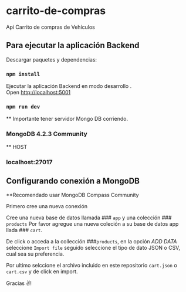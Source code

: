 # carrito-de-compras
Api Carrito de compras de Vehículos

## Para ejecutar la aplicación Backend

Descargar paquetes y dependencias:

### `npm install`

Ejecutar la aplicación Backend en modo desarrollo .<br />
Open [http://localhost:5001](http://localhost:5001) 

### `npm run dev`


** Importante tener servidor Mongo DB corriendo.<br />
### MongoDB 4.2.3 Community

** HOST
### localhost:27017

## Configurando conexión a MongoDB
**Recomendado usar MongoDB Compass Community 

Primero cree una nueva conexión

Cree una nueva base de datos llamada  ### `app` y una colección ### `products`
Por favor agregue una nueva coleción a su base de datos app llada ### `cart`.

De click o acceda a la collección ###`products`, en la opción *ADD DATA* seleccione `Import file`
seguido seleccione el tipo de dato JSON o CSV, cual sea su preferencia.

Por ultimo selccione el archivo incluido en este repositorio `cart.json` o `cart.csv` y de click en import.

Gracias ✌!
